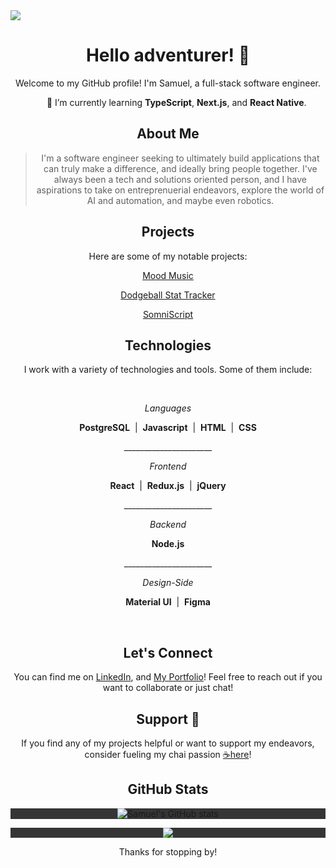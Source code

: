 <img src="https://raw.githubusercontent.com/Samueltaneously/Samueltaneously/main/Drawing%20Camping%20Raining%20Stars.gif">
<div align="center">

# Hello adventurer! 👋

Welcome to my GitHub profile! I'm Samuel, a full-stack software engineer.
<p>&nbsp;&nbsp;&nbsp;&nbsp;&nbsp;&nbsp;&nbsp;🌱 I’m currently learning <b>TypeScript</b>, <b>Next.js</b>, and <b>React Native</b>.</p>

## About Me
> I'm a software engineer seeking to ultimately build applications that can truly make a difference, and ideally bring people together. I've always been a tech and solutions oriented person, and I have aspirations to take on entreprenuerial endeavors, explore the world of AI and automation, and maybe even robotics.

## Projects
Here are some of my notable projects:

[Mood Music](https://github.com/Samueltaneously/mood-music)

[Dodgeball Stat Tracker](https://github.com/willbuck/dodgeball-stat-tracker)

[SomniScript](https://github.com/Samueltaneously/prime-solo-project)

## Technologies
I work with a variety of technologies and tools. Some of them include:

&nbsp;
&nbsp;
<p>
  
<i>Languages</i>
  <p><b>PostgreSQL</b>&nbsp; | &nbsp;<b>Javascript</b>&nbsp; | &nbsp;<b>HTML</b>&nbsp; | &nbsp;<b>CSS</b></p>

<p>______________________</p>

<i>Frontend</i>
  <p><b>React</b>&nbsp; | &nbsp;<b>Redux.js</b>&nbsp; | &nbsp;<b>jQuery</b></p>
  
<p>______________________</p>

<i>Backend</i>
  <p><b>Node.js</b></p>

<p>______________________</p>

<i>Design-Side</i>
  <p><b>Material UI</b>&nbsp; | &nbsp;<b>Figma</b></p>
  
</p>
&nbsp;
&nbsp;

## Let's Connect
You can find me on [LinkedIn](https://www.linkedin.com/in/samuelhnelson/), and [My Portfolio](https://samueltaneously.github.io/)! Feel free to reach out if you want to collaborate or just chat!

## Support 🚀
If you find any of my projects helpful or want to support my endeavors, consider fueling my chai passion [☕️here](https://www.buymeacoffee.com/samueltaneously)!

## GitHub Stats
<p align="center" style="background-color: #353535;">
   <img src="https://github-readme-stats.vercel.app/api?username=Samueltaneously&show_icons=true&theme=dark" alt="Samuel's GitHub stats">
</p>

<p align="center" style="background-color: #353535;">
   <img src="https://visitor-badge.laobi.icu/badge?page_id=Samueltaneously.Samueltaneously">
</p>

<!--&hide=prs,issues,contribs-->
<!--[![Samuel's GitHub stats](https://github-readme-stats.vercel.app/api?username=Samueltaneously)-->

Thanks for stopping by!

</div>

